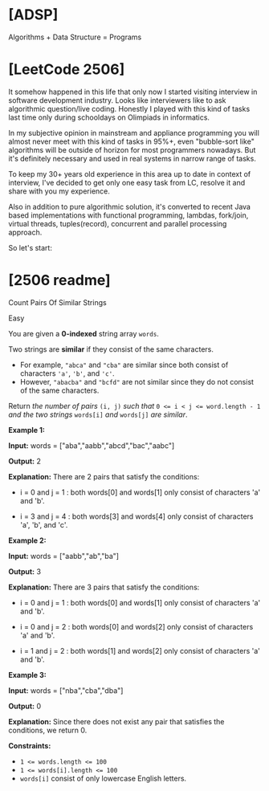 # [ADSP]
Algorithms + Data Structure = Programs

# [LeetCode 2506] 
It somehow happened in this life that only now I started visiting interview in software development industry.
Looks like interviewers like to ask algorithmic question/live coding. Honestly I played with this kind of tasks 
last time only during schooldays on Olimpiads in informatics. 

In my subjective opinion in mainstream and appliance programming you will almost never
meet with this kind of tasks in 95%+, even "bubble-sort like" algorithms will be outside of
horizon for most programmers nowadays. But it's definitely necessary and used in real systems
in narrow range of tasks.

To keep my 30+ years old experience in this area up to date in context of interview, I've decided to 
get only one easy task from LC, resolve it and share with you my experience.

Also in addition to pure algorithmic solution, it's converted to recent Java based implementations with
functional programming, lambdas, fork/join, virtual threads, tuples(record), concurrent and parallel
processing approach.

So let's start:

# [2506 readme]
Count Pairs Of Similar Strings

Easy

You are given a **0-indexed** string array `words`.

Two strings are **similar** if they consist of the same characters.

*   For example, `"abca"` and `"cba"` are similar since both consist of characters `'a'`, `'b'`, and `'c'`.
*   However, `"abacba"` and `"bcfd"` are not similar since they do not consist of the same characters.

Return _the number of pairs_ `(i, j)` _such that_ `0 <= i < j <= word.length - 1` _and the two strings_ `words[i]` _and_ `words[j]` _are similar_.

**Example 1:**

**Input:** words = ["aba","aabb","abcd","bac","aabc"]

**Output:** 2

**Explanation:** There are 2 pairs that satisfy the conditions:

- i = 0 and j = 1 : both words[0] and words[1] only consist of characters 'a' and 'b'.

- i = 3 and j = 4 : both words[3] and words[4] only consist of characters 'a', 'b', and 'c'.

**Example 2:**

**Input:** words = ["aabb","ab","ba"]

**Output:** 3

**Explanation:** There are 3 pairs that satisfy the conditions:

- i = 0 and j = 1 : both words[0] and words[1] only consist of characters 'a' and 'b'.

- i = 0 and j = 2 : both words[0] and words[2] only consist of characters 'a' and 'b'.

- i = 1 and j = 2 : both words[1] and words[2] only consist of characters 'a' and 'b'.

**Example 3:**

**Input:** words = ["nba","cba","dba"]

**Output:** 0

**Explanation:** Since there does not exist any pair that satisfies the conditions, we return 0.

**Constraints:**

*   `1 <= words.length <= 100`
*   `1 <= words[i].length <= 100`
*   `words[i]` consist of only lowercase English letters.



